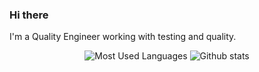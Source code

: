 ### Hi there 

I'm a Quality Engineer working with testing and quality.

<p align="center">
  <img alt="Most Used Languages" src="https://github-readme-stats.vercel.app/api/top-langs/?username=AndradeTC86&layout=compact&theme=dracula"/> <img alt="Github stats" src="https://github-readme-stats.vercel.app/api?username=AndradeTC86&count_private=true&show_icons=true&theme=dracula" />
</p>
<!--
**AndradeTC86/AndradeTC86** is a ✨ _special_ ✨ repository because its `README.md` (this file) appears on your GitHub profile.

Here are some ideas to get you started:

- 🔭 I’m currently working on ...
- 🌱 I’m currently learning ...
- 👯 I’m looking to collaborate on ...
- 🤔 I’m looking for help with ...
- 💬 Ask me about ...
- 📫 How to reach me: ...
- 😄 Pronouns: ...
- ⚡ Fun fact: ...
-->
